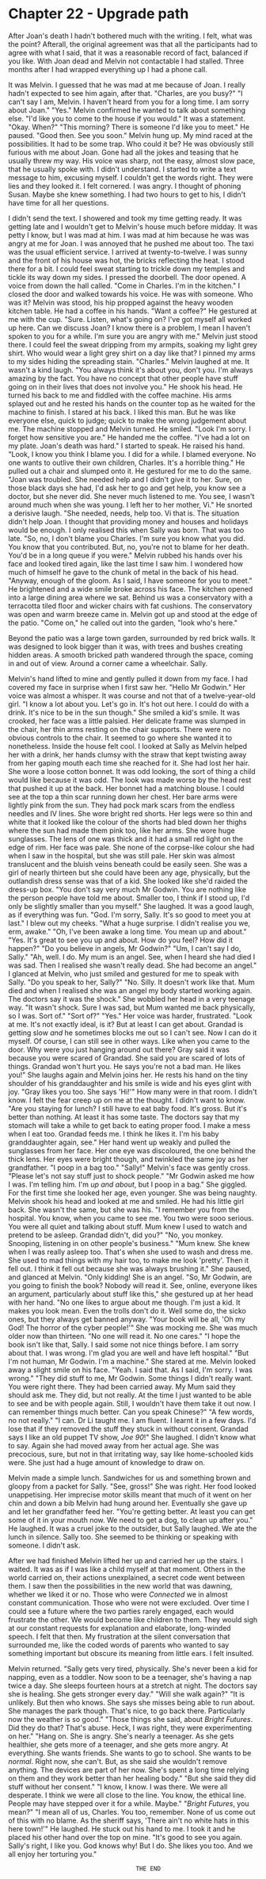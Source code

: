 
# Chapter 22 - Upgrade path

After Joan's death I hadn't bothered much with the writing. I felt, what was the point? Afterall, the original agreement was that all the participants had to agree with what I said, that it was a reasonable record of fact, balanced if you like. With Joan dead and Melvin not contactable I had stalled. Three months after I had wrapped everything up I had a phone call.

It was Melvin. I guessed that he was mad at me because of Joan. I really hadn't expected to see him again, after that.
    "Charles, are you busy?"
    "I can't say I am, Melvin. I haven't heard from you for a long time. I am sorry about Joan."
    "Yes." Melvin confirmed he wanted to talk about something else. "I'd like you to come to the house if you would." It was a statement.
    "Okay. When?"
    "This morning? There is someone I'd like you to meet." He paused. "Good then. See you soon." Melvin hung up. My mind raced at the possibilities. It had to be some trap. Who could it be? He was obviously still furious with me about Joan. Gone had all the jokes and teasing that he usually threw my way. His voice was sharp, not the easy, almost slow pace, that he usually spoke with. I didn't understand. I started to write a text message to him, excusing myself. I couldn't get the words right. They were lies and they looked it. I felt cornered. I was angry. I thought of phoning Susan. Maybe she knew something. I had two hours to get to his, I didn't have time for all her questions.

I didn't send the text. I showered and took my time getting ready. It was getting late and I wouldn't get to Melvin's house much before midday. It was petty I know, but I was mad at him. I was mad at him because he was was angry at me for Joan. I was annoyed that he pushed me about too. The taxi was the usual efficient service. I arrived at twenty-to-twelve. I was sunny and the front of his house was hot, the bricks reflecting the heat. I stood there for a bit. I could feel sweat starting to trickle down my temples and tickle its way down my sides. I pressed the doorbell. The door opened. A voice from down the hall called.
    "Come in Charles. I'm in the kitchen."
    I closed the door and walked towards his voice. He was with someone. Who was it? Melvin was stood, his hip propped against the heavy wooden kitchen table. He had a coffee in his hands.
    "Want a coffee?" He gestured at me with the cup.
    "Sure. Listen, what's going on? I've got myself all worked up here. Can we discuss Joan? I know there is a problem, I mean I haven't spoken to you for a while. I'm sure you are angry with me." Melvin just stood there. I could feel the sweat dripping from my armpits, soaking my light grey shirt. Who would wear a light grey shirt on a day like that? I pinned my arms to my sides hiding the spreading stain.
    "Charles." Melvin laughed at me. It wasn't a kind laugh. "You always think it's about you, don't you. I'm always amazing by the fact. You have no concept that other people have stuff going on in their lives that does not involve you." He shook his head. He turned his back to me and fiddled with the coffee machine. His arms splayed out and he rested his hands on the counter top as he waited for the machine to finish. I stared at his back. I liked this man. But he was like everyone else, quick to judge; quick to make the wrong judgement about me. The machine stopped and Melvin turned. He smiled.
    "Look I'm sorry. I forget how sensitive you are." He handed me the coffee. "I've had a lot on my plate. Joan's death was hard." I started to speak. He raised his hand. "Look, I know you think I blame you. I did for a while. I blamed everyone. No one wants to outlive their own children, Charles. It's a horrible thing." He pulled out a chair and slumped onto it. He gestured for me to do the same. "Joan was troubled. She needed help and I didn't give it to her. Sure, on those black days she had, I'd ask her to go and get help, you know see a doctor, but she never did. She never much listened to me. You see, I wasn't around much when she was young. I left her to her mother, Vi." He snorted a derisive laugh. "She needed, needs, help too. Vi that is. The situation didn't help Joan. I thought that providing money and houses and holidays would be enough. I only realised this when Sally was born. That was too late.
    "So, no, I don't blame you Charles. I'm sure you know what you did. You know that you contributed. But, no, you're not to blame for her death. You'd be in a long queue if you were." Melvin rubbed his hands over his face and looked tired again, like the last time I saw him. I wondered how much of himself he gave to the chunk of metal in the back of his head. 
    "Anyway, enough of the gloom. As I said, I have someone for you to meet." He brightened and a wide smile broke across his face. The kitchen opened into a large dining area where we sat. Behind us was a conservatory with a terracotta tiled floor and wicker chairs with fat cushions. The conservatory was open and warm breeze came in. Melvin got up and stood at the edge of the patio. "Come on," he called out into the garden, "look who's here."

Beyond the patio was a large town garden, surrounded by red brick walls. It was designed to look bigger than it was, with trees and bushes creating hidden areas. A smooth bricked path wandered through the space, coming in and out of view. Around a corner came a wheelchair. Sally.

Melvin's hand lifted to mine and gently pulled it down from my face. I had covered my face in surprise when I first saw her.
    "Hello Mr Godwin." Her voice was almost a whisper. It was course and not that of a twelve-year-old girl. "I know a lot about you. Let's go in. It's hot out here. I could do with a drink. It's nice to be in the sun though." She smiled a kid's smile. It was crooked, her face was a little palsied. Her delicate frame was slumped in the chair, her thin arms resting on the chair supports. There were no obvious controls to the chair. It seemed to go where she wanted it to nonetheless.
    Inside the house felt cool. I looked at Sally as Melvin helped her with a drink, her hands clumsy with the straw that kept twisting away from her gaping mouth each time she reached for it. She had lost her hair. She wore a loose cotton bonnet. It was odd looking, the sort of thing a child would like because it was odd. The look was made worse by the head rest that pushed it up at the back. Her bonnet had a matching blouse. I could see at the top a thin scar running down her chest. Her bare arms were lightly pink from the sun. They had pock mark scars from the endless needles and IV lines. She wore bright red shorts. Her legs were so thin and white that it looked like the colour of the shorts had bled down her thighs where the sun had made them pink too, like her arms. She wore huge sunglasses. The lens of one was thick and it had a small red light on the edge of rim. Her face was pale. She none of the corpse-like colour she had when I saw in the hospital, but she was still pale. Her skin was almost translucent and the bluish veins beneath could be easily seen. She was a girl of nearly thirteen but she could have been any age, physically, but the outlandish dress sense was that of a kid. She looked like she'd raided the dress-up box.
    "You don't say very much Mr Godwin. You are nothing like the person people have told me about. Smaller too, I think if I stood up, I'd only be slightly smaller than you myself." She laughed. It was a good laugh, as if everything was fun.
    "God. I'm sorry, Sally. It's so good to meet you at last." I blew out my cheeks. "What a huge surprise. I didn't realise you we, erm, awake."
    "Oh, I've been awake a long time. You mean up and about."
    "Yes. It's great to see you up and about. How do you feel? How did it happen?"
    "Do you believe in angels, Mr Godwin?"
    "Um, I can't say I do, Sally."
    "Ah, well. I do. My mum is an angel. See, when I heard she had died I was sad. Then I realised she wasn't really dead. She had become an angel."
    I glanced at Melvin, who just smiled and gestured for me to speak with Sally. "Do you speak to her, Sally?"
    "No. Silly. It doesn't work like that. Mum died and when I realised she was an angel my body started working again. The doctors say it was the shock." She wobbled her head in a very teenage way. "It wasn't shock. Sure I was sad, but Mum wanted me back physically, so I was. Sort of."
    "Sort of?"
    "Yes." Her voice was harder, frustrated. "Look at me. It's not exactly ideal, is it? But at least I can get about. Grandad is getting slow *and* he sometimes blocks me out so I can't see. Now I can do it myself. Of course, I can still see in other ways. Like when you came to the door. Why were you just hanging around out there? Gray said it was because you were scared of Grandad. She said you are scared of lots of things. Grandad won't hurt you. He says you're not a bad man. He likes you!" She laughs again and Melvin joins her. He rests his hand on the tiny shoulder of his granddaughter and his smile is wide and his eyes glint with joy. "Gray likes you too. She says 'Hi!'"
    How many were in that room. I didn't know. I felt the fear creep up on me at the thought. I didn't want to know.
    "Are you staying for lunch? I still have to eat baby food. It's gross. But it's better than nothing. At least it has some taste. The doctors say that my stomach will take a while to get back to eating proper food. I make a mess when I eat too. Grandad feeds me. I think he likes it. I'm his baby granddaughter again, see." Her hand went up weakly and pulled the sunglasses from her face. Her one eye was discoloured, the one behind the thick lens. Her eyes were bright though, and twinkled the same joy as her grandfather. "I poop in a bag too."
    "Sally!" Melvin's face was gently cross. "Please let's not say stuff just to shock people."
    "Mr Godwin asked me how I was. I'm telling him. I'm *up and about*, but I poop in a bag." She giggled. For the first time she looked her age, even younger. She was being naughty. Melvin shook his head and looked at me and smiled. He had his little girl back. She wasn't the same, but she was his.
    "I remember you from the hospital. You know, when you came to see me. You two were sooo serious. You were all quiet and talking about stuff. Mum knew I used to watch and pretend to be asleep. Grandad didn't, did you?"
    "No, you monkey. Snooping, listening in on other people's business."
    "Mum knew. She knew when I was really asleep too. That's when she used to wash and dress me. She used to mad things with my hair too, to make me look 'pretty'. Then it fell out. I think it fell out because she was always brushing it." She paused, and glanced at Melvin. "Only kidding! She is an angel.
    "So, Mr Godwin, are you going to finish the book? Nobody will read it. See, online, everyone likes an argument, particularly about stuff like this," she gestured up at her head with her hand. "No one likes to argue about me though. I'm just a kid. It makes you look mean. Even the trolls don't do it. Well some do, the sicko ones, but they always get banned anyway.
    "Your book will be all, 'Oh my God! The horror of the cyber people!'" She was mocking me. She was much older now than thirteen. "No one will read it. No one cares."
    "I hope the book isn't like that, Sally. I said some not nice things before. I am sorry about that. I was wrong. I'm glad you are well and have left hospital."
    "But I'm not human, Mr Godwin. I'm a machine." She stared at me. Melvin looked away a slight smile on his face.
    "Yeah. I said that. As I said, I'm sorry. I was wrong."
    "They did stuff to me, Mr Godwin. Some things I didn't really want. You were right there. They had been carried away. My Mum said they should ask me. They did, but not really. At the time I just wanted to be able to see and be with people again. Still, I wouldn't have them take it out now. I can remember things much better. Can you speak Chinese?"
    "A few words, no not really."
    "I can. Dr Li taught me. I am fluent. I learnt it in a few days. I'd lose that if they removed the stuff they stuck in without consent. Grandad says I like an old puppet TV show, *Joe 90*!" She laughed. I didn't know what to say. Again she had moved away from her actual age. She was precocious, sure, but not in that irritating way, say like home-schooled kids were. She just had a huge amount of knowledge to draw on. 

Melvin made a simple lunch. Sandwiches for us and something brown and gloopy from a packet for Sally.
    "See, gross!" She was right. Her food looked unappetising. Her imprecise motor skills meant that much of it went on her chin and down a bib Melvin had hung around her. Eventually she gave up and let her grandfather feed her.
    "You're getting better. At least you can get some of it in your mouth now. We need to get a dog, to clean up after you." He laughed. It was a cruel joke to the outsider, but Sally laughed. We ate the lunch in silence. Sally too. She seemed to be thinking or speaking with someone. I didn't ask. 

After we had finished Melvin lifted her up and carried her up the stairs. I waited. It was as if I was like a child myself at that moment. Others in the world carried on, their actions unexplained, a secret code went between them. I saw then the possibilities in the new world that was dawning, whether we liked it or no. Those who were *Connected* we in almost constant communication. Those who were not were excluded. Over time I could see a future where the two parties rarely engaged, each would frustrate the other. We would become like children to them. They would sigh at our constant requests for explanation and elaborate, long-winded speech. I felt that then. My frustration at the silent conversation that surrounded me, like the coded words of parents who wanted to say something important but obscure its meaning from little ears. I felt insulted.

Melvin returned. "Sally gets very tired, physically. She's never been a kid for napping, even as a toddler. Now soon to be a teenager, she's having a nap twice a day. She sleeps fourteen hours at a stretch at night. The doctors say she is healing. She gets stronger every day."
    "Will she walk again?"
    "It is unlikely. But then who knows. She says she misses being able to run about. She manages the park though. That's nice, to go back there. Particularly now the weather is so good."
    "Those things she said, about *Bright Futures*. Did they do that? That's abuse. Heck, I was right, they were experimenting on her."
    "Hang on. She is angry. She's nearly a teenager. As she gets healthier, she gets more of a teenager, and she gets more angry. At everything. She wants friends. She wants to go to school. She wants to be *normal*. Right now, she can't. But, as she said she wouldn't remove anything. The devices are part of her now. She's spent a long time relying on them and they work better than her healing body."
    "But she said they did stuff without her consent."
    "I know, I know. I was there. We were all desperate. I think we were all close to the line. You know, the ethical line. People may have stepped over it for a while. Maybe."
    "*Bright Futures*, you mean?"
    "I mean all of us, Charles. You too, remember. None of us come out of this with no blame. As the sheriff says, 'There ain't no white hats in this here town!'" He laughed. He stuck out his hand to me. I took it and he placed his other hand over the top on mine. "It's good to see you again. Sally's right, I like you. God knows why! But I do. She likes you too. And we all enjoy her torturing you."

                                        THE END



